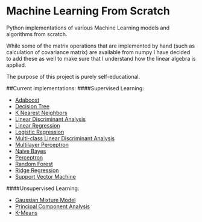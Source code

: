 # Machine Learning From Scratch

Python implementations of various Machine Learning models and algorithms from scratch.

While some of the matrix operations that are implemented by hand (such as calculation of covariance matrix) are
available from numpy I have decided to add these as well to make sure that I understand how the linear algebra is applied.

The purpose of this project is purely self-educational.

##Current implementations:
####Supervised Learning:
- [Adaboost](https://github.com/eriklindernoren/ML-From-Scratch/blob/master/supervised_learning/adaboost.py)
- [Decision Tree](https://github.com/eriklindernoren/ML-From-Scratch/blob/master/supervised_learning/decision_tree.py)
- [K Nearest Neighbors](https://github.com/eriklindernoren/ML-From-Scratch/blob/master/supervised_learning/k_nearest_neighbors.py)
- [Linear Discriminant Analysis](https://github.com/eriklindernoren/ML-From-Scratch/blob/master/supervised_learning/linear_discriminant_analysis.py)
- [Linear Regression](https://github.com/eriklindernoren/ML-From-Scratch/blob/master/supervised_learning/linear_regression.py)
- [Logistic Regression](https://github.com/eriklindernoren/ML-From-Scratch/blob/master/supervised_learning/logistic_regression.py)
- [Multi-class Linear Discriminant Analysis](https://github.com/eriklindernoren/ML-From-Scratch/blob/master/supervised_learning/multi_class_lda.py)
- [Multilayer Perceptron](https://github.com/eriklindernoren/ML-From-Scratch/blob/master/supervised_learning/multilayer_perceptron.py)
- [Naive Bayes](https://github.com/eriklindernoren/ML-From-Scratch/blob/master/supervised_learning/naive_bayes.py)
- [Perceptron](https://github.com/eriklindernoren/ML-From-Scratch/blob/master/supervised_learning/perceptron.py)
- [Random Forest](https://github.com/eriklindernoren/ML-From-Scratch/blob/master/supervised_learning/random_forest.py)
- [Ridge Regression](https://github.com/eriklindernoren/ML-From-Scratch/blob/master/supervised_learning/ridge_regression.py)
- [Support Vector Machine](https://github.com/eriklindernoren/ML-From-Scratch/blob/master/supervised_learning/support_vector_machine.py)

####Unsupervised Learning:
- [Gaussian Mixture Model](https://github.com/eriklindernoren/ML-From-Scratch/blob/master/unsupervised_learning/gaussian_mixture_model.py)
- [Principal Component Analysis](https://github.com/eriklindernoren/ML-From-Scratch/blob/master/unsupervised_learning/principal_component_analysis.py)
- [K-Means](https://github.com/eriklindernoren/ML-From-Scratch/blob/master/unsupervised_learning/k_means.py)

